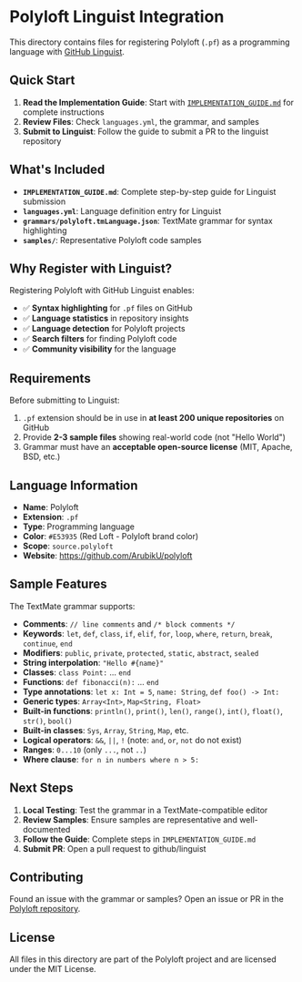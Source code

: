 # Polyloft Linguist Integration

This directory contains files for registering Polyloft (`.pf`) as a programming language with [GitHub Linguist](https://github.com/github/linguist).

## Quick Start

1. **Read the Implementation Guide**: Start with [`IMPLEMENTATION_GUIDE.md`](./IMPLEMENTATION_GUIDE.md) for complete instructions
2. **Review Files**: Check `languages.yml`, the grammar, and samples
3. **Submit to Linguist**: Follow the guide to submit a PR to the linguist repository

## What's Included

- **`IMPLEMENTATION_GUIDE.md`**: Complete step-by-step guide for Linguist submission
- **`languages.yml`**: Language definition entry for Linguist
- **`grammars/polyloft.tmLanguage.json`**: TextMate grammar for syntax highlighting
- **`samples/`**: Representative Polyloft code samples

## Why Register with Linguist?

Registering Polyloft with GitHub Linguist enables:

- ✅ **Syntax highlighting** for `.pf` files on GitHub
- ✅ **Language statistics** in repository insights
- ✅ **Language detection** for Polyloft projects
- ✅ **Search filters** for finding Polyloft code
- ✅ **Community visibility** for the language

## Requirements

Before submitting to Linguist:

1. `.pf` extension should be in use in **at least 200 unique repositories** on GitHub
2. Provide **2-3 sample files** showing real-world code (not "Hello World")
3. Grammar must have an **acceptable open-source license** (MIT, Apache, BSD, etc.)

## Language Information

- **Name**: Polyloft
- **Extension**: `.pf`
- **Type**: Programming language
- **Color**: `#E53935` (Red Loft - Polyloft brand color)
- **Scope**: `source.polyloft`
- **Website**: https://github.com/ArubikU/polyloft

## Sample Features

The TextMate grammar supports:

- **Comments**: `// line comments` and `/* block comments */`
- **Keywords**: `let`, `def`, `class`, `if`, `elif`, `for`, `loop`, `where`, `return`, `break`, `continue`, `end`
- **Modifiers**: `public`, `private`, `protected`, `static`, `abstract`, `sealed`
- **String interpolation**: `"Hello #{name}"`
- **Classes**: `class Point:` ... `end`
- **Functions**: `def fibonacci(n):` ... `end`
- **Type annotations**: `let x: Int = 5`, `name: String`, `def foo() -> Int:`
- **Generic types**: `Array<Int>`, `Map<String, Float>`
- **Built-in functions**: `println()`, `print()`, `len()`, `range()`, `int()`, `float()`, `str()`, `bool()`
- **Built-in classes**: `Sys`, `Array`, `String`, `Map`, etc.
- **Logical operators**: `&&`, `||`, `!` (note: `and`, `or`, `not` do not exist)
- **Ranges**: `0...10` (only `...`, not `..`)
- **Where clause**: `for n in numbers where n > 5:`

## Next Steps

1. **Local Testing**: Test the grammar in a TextMate-compatible editor
2. **Review Samples**: Ensure samples are representative and well-documented
3. **Follow the Guide**: Complete steps in `IMPLEMENTATION_GUIDE.md`
4. **Submit PR**: Open a pull request to github/linguist

## Contributing

Found an issue with the grammar or samples? Open an issue or PR in the [Polyloft repository](https://github.com/ArubikU/polyloft).

## License

All files in this directory are part of the Polyloft project and are licensed under the MIT License.
